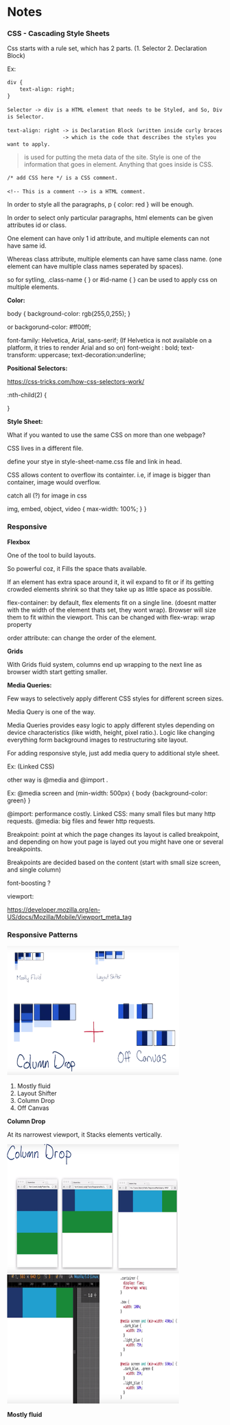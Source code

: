 # Notes

### CSS - Cascading Style Sheets

Css starts with a rule set, which has 2 parts. (1. Selector 2. Declaration Block)

Ex: 
	
	div {
		text-align: right;
	} 
     
    Selector -> div is a HTML element that needs to be Styled, and So, Div is Selector.

    text-align: right -> is Declaration Block (written inside curly braces 
                      -> which is the code that describes the styles you want to apply.


> <head> is used for putting the meta data of the site. Style is one of the information that goes in <head> element. Anything that goes inside <style></style> is CSS.

	/* add CSS here */ is a CSS comment.
	
	<!-- This is a comment --> is a HTML comment.

In order to style all the paragraphs, p { color: red } will be enough.

In order to select only particular paragraphs, html elements can be given attributes id or class.

One element can have only 1 id attribute, and multiple elements can not have same id.

Whereas class attribute, multiple elements can have same class name. (one element can have multiple class names seperated by spaces).

so for sytling, .class-name { } or #id-name { } can be used to apply css on multiple elements.

**Color:**

body {
	background-color: rgb(255,0,255);
}

or backgorund-color: #ff00ff;

font-family: Helvetica, Arial, sans-serif;  (If Helvetica is not available on a platform, it tries to render Arial and so on)
font-weight : bold;
text-transform: uppercase;
text-decoration:underline;

**Positional Selectors:**

https://css-tricks.com/how-css-selectors-work/

:nth-child(2) {

}

**Style Sheet:**

What if you wanted to use the same CSS on more than one webpage?

CSS lives in a different file.

define your stye in style-sheet-name.css file and link in head. <link rel="stylesheet" href="style-sheet-name.css">

CSS allows content to overflow its containter. i.e, if image is bigger than container, image would overflow.

catch all (?) for image in css 

img, embed, 
object, video {
   max-width: 100%;
	}
}

### Responsive

**Flexbox**

One of the tool to build layouts.

So powerful coz, it Fills the space thats available. 

If an element has extra space around it, it wil expand to fit or if its getting crowded elements shrink so that they take up as little space as possible.

flex-container: by default, flex elements fit on a single line. (doesnt matter with the width of the element thats set, they wont wrap). Browser will size them to fit within the viewport. This can be changed with flex-wrap: wrap property

order attribute: can change the order of the element.

**Grids**

With Grids fluid system, columns end up wrapping to the next line as browser width start getting smaller.

**Media Queries:**

Few ways to selectively apply different CSS styles for different screen sizes.

Media Query is one of the way. 

Media Queries provides easy logic to apply different styles depending on device characteristics (like width, height, pixel ratio.). Logic like changing everything form background images to restructuring site layout.

For adding responsive style, just add media query to additional style sheet.

Ex: (Linked CSS)
><link rel="stylesheet" media="screen and (min-width: 300px)" href="over300.css"> 

other way is @media and @import .

Ex:
@media screen and (min-width: 500px) {
	body {background-color: green}
}

@import: performance costly.
Linked CSS: many small files but many http requests.
@media: big files and fewer http requests.

Breakpoint: point at which the page changes its layout is called breakpoint, and depending on how yout page is layed out you might have one or several breakpoints.

Breakpoints are decided based on the content (start with small size screen, and single column)

font-boosting ?

viewport:
><meta name="viewport" content="width=device-width,initial-scale=1">

https://developer.mozilla.org/en-US/docs/Mozilla/Mobile/Viewport_meta_tag

### Responsive Patterns

<img src="responsivePatterns.png" alt="Responsive Patterns" height="300" width="400">

1. Mostly fluid
2. Layout Shifter
3. Column Drop
4. Off Canvas

**Column Drop**

At its narrowest viewport, it Stacks elements vertically.

<img src="column-drop.png" alt="Responsive Patterns" height="300" width="400">
<img src="column-drop-1.png" alt="Responsive Patterns" height="300" width="400">

**Mostly fluid**









